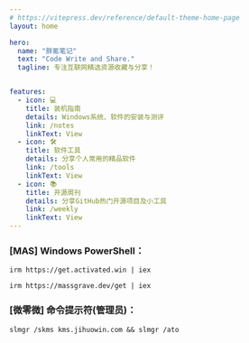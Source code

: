 ```yaml
---
# https://vitepress.dev/reference/default-theme-home-page
layout: home

hero:
  name: "胖氪笔记"
  text: "Code Write and Share."
  tagline: 专注互联网精选资源收藏与分享！


features:
  - icon: 💻
    title: 装机指南
    details: Windows系统、软件的安装与测评
    link: /notes
    linkText: View
  - icon: 🛠️
    title: 软件工具
    details: 分享个人常用的精品软件
    link: /tools
    linkText: View
  - icon: 📚
    title: 开源周刊
    details: 分享GitHub热门开源项目及小工具
    link: /weekly
    linkText: View
---
```


### [MAS] Windows PowerShell：

```
irm https://get.activated.win | iex
```

```
irm https://massgrave.dev/get | iex
```

### [微零微] 命令提示符(管理员)：

```
slmgr /skms kms.jihuowin.com && slmgr /ato
```